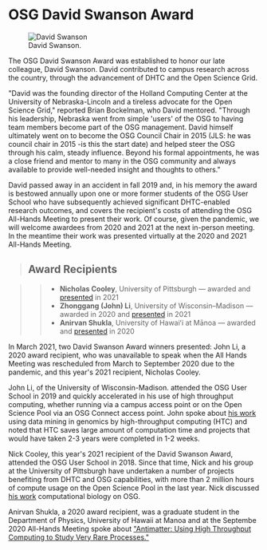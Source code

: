 # OSG David Swanson Award

<figure class="figure">
  <img src="https://opensciencegrid.github.io/outreach/blob/master/docs/img/DavidSwanson.png" class="figure-img img-fluid rounded" alt="David Swanson">
  <figcaption class="figure-caption">David Swanson.</figcaption>
</figure>The OSG David Swanson Award was established to honor our late colleague, David Swanson. David contributed to campus research across the country, through the advancement of DHTC and the Open Science Grid. 

"David was the founding director of the Holland Computing Center at the University of Nebraska-Lincoln and a tireless advocate for the Open Science Grid," reported Brian Bockelman, who David mentored.  "Through his leadership, Nebraska went from simple 'users' of the OSG to having team members become part of the OSG management.  David himself ultimately went on to become the OSG Council Chair in 2015 (JLS: he was council chair in 2015 -is this the start date) and helped steer the OSG through his calm, steady influence.  Beyond his formal appointments, he was a close friend and mentor to many in the OSG community and always available to provide well-needed insight and thoughts to others."

David passed away in an accident in fall 2019 and, in his memory the award is bestowed annually upon one or more former students of the OSG User School who have subsequently achieved significant DHTC-enabled research outcomes, and covers the recipient's costs of attending the OSG All-Hands Meeting to present their work. Of course, given the pandemic, we will welcome awardees from 2020 and 2021 at the next in-person meeting. In the meantime their work was presented virtually at the 2020 and 2021 All-Hands Meeting.  

>## Award Recipients

>>*   **Nicholas Cooley**, University of Pittsburgh &mdash;
>>    awarded and [presented](https://indico.fnal.gov/event/47040/contributions/208348/) in 2021
>>*   **Zhonggang (John) Li**, University of Wisconsin–Madison &mdash;
>>    awarded in 2020 and [presented](https://indico.fnal.gov/event/47040/contributions/208347/) in 2021
>>*   **Anirvan Shukla**, University of Hawaiʻi at Mānoa &mdash;
>>   awarded and [presented](https://indico.fnal.gov/event/22127/contributions/194478/) in 2020


In March 2021, two David Swanson Award winners presented: John Li, a 2020 award recipient, who was unavailable to speak when the All Hands Meeting was rescheduled from March to September 2020 due to the pandemic, and this year's 2021 recipient, Nicholas Cooley.

John Li, of the University of Wisconsin-Madison. attended the OSG User School in 2019 and quickly accelerated in his use of high throughput computing, whether running via a campus access point or on the Open Science Pool via an OSG Connect access point. John spoke about [his work](https://indico.fnal.gov/event/47040/contributions/208347/) using data mining in genomics by high-throughput computing (HTC) and noted that HTC saves large amount of computation time and projects that would have taken 2-3 years were completed in 1-2 weeks.

Nick Cooley, this year's 2021 recipient of the David Swanson Award, attended the OSG User School in 2018. Since that time, Nick and his group at the University of Pittsburgh have undertaken a number of projects benefiting from DHTC and OSG capabilities, with more than 2 million hours of compute usage on the Open Science Pool in the last year. Nick discussed [his work](https://indico.fnal.gov/event/47040/contributions/208348/) computational biology on OSG. 

Anirvan Shukla, a 2020 award recipient, was a graduate student in the Department of Physics, University of Hawaii at Manoa and at the Septembe 2020 All-Hands Meeting spoke about ["Antimatter: Using High Throughput Computing to Study Very Rare Processes."](https://indico.fnal.gov/event/22127/contributions/194478/)






